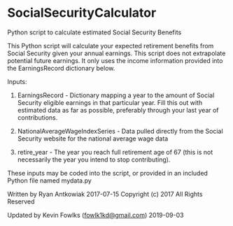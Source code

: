 # SocialSecurityCalculator
Python script to calculate estimated Social Security Benefits


 This Python script will calculate your expected retirement benefits
 from Social Security given your annual earnings. This script does
 not extrapolate potential future earnings. It only uses the income
 information provided into the EarningsRecord dictionary below.

 Inputs:
 
1) EarningsRecord -
Dictionary mapping a year to the amount of Social Security eligible earnings in that particular year.  Fill this out with estimated data as far as possible, preferably through your last year of contributions.

2) NationalAverageWageIndexSeries -
Data pulled directly from the Social Security website for the national average wage data

3) retire_year -
The year you reach full retirement age of 67 (this is not necessarily the year you intend to stop contributing).

These inputs may be coded into the script, or provided in an included Python file named mydata.py

 Written by Ryan Antkowiak 2017-07-15
 Copyright (c) 2017 All Rights Reserved

 Updated by Kevin Fowlks (fowlk1kd@gmail.com) 2019-09-03
